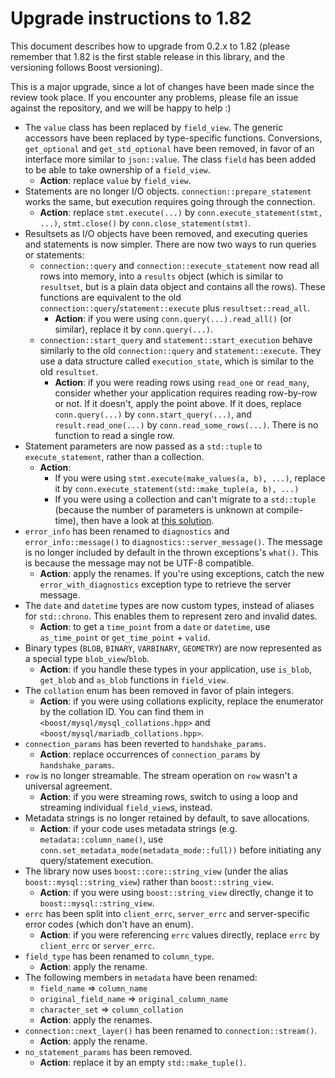 # Upgrade instructions to 1.82

This document describes how to upgrade from 0.2.x to 1.82 (please remember that 1.82 is the first stable release in this library, and the versioning follows Boost versioning).

This is a major upgrade, since a lot of changes have been made since the review took place. If you encounter any problems, please file an issue against the repository, and we will be happy to help :)

* The `value` class has been replaced by `field_view`. The generic accessors have been replaced by type-specific functions. Conversions, `get_optional` and `get_std_optional` have been removed, in favor of an interface more similar to `json::value`. The class `field` has been added to be able to take ownership of a `field_view`.
    * **Action**: replace `value` by `field_view`.
* Statements are no longer I/O objects. `connection::prepare_statement` works the same, but execution requires going through the connection. 
    * **Action**: replace `stmt.execute(...)` by `conn.execute_statement(stmt, ...)`,
      `stmt.close()` by `conn.close_statement(stmt)`.
* Resultsets as I/O objects have been removed, and executing queries and statements is now simpler. There are now two ways to run queries or statements:
    * `connection::query` and `connection::execute_statement` now read all rows into memory, into a `results` object (which is similar to `resultset`, but is a plain data object and contains all the rows). These functions are equivalent to the old `connection::query`/`statement::execute` plus `resultset::read_all`.
        * **Action**: if you were using `conn.query(...).read_all()` (or similar), replace it by `conn.query(...)`.
    * `connection::start_query` and `statement::start_execution` behave similarly to the old `connection::query` and `statement::execute`. They use a data structure called `execution_state`, which is similar to the old `resultset`.
        * **Action**: if you were reading rows using `read_one` or `read_many`, consider whether your application requires reading row-by-row or not. If it doesn't, apply the point above. If it does, replace `conn.query(...)` by `conn.start_query(...)`, and `result.read_one(...)` by `conn.read_some_rows(...)`. There is no function to read a single row.
* Statement parameters are now passed as a `std::tuple` to `execute_statement`, rather than a collection.
    * **Action**:
        * If you were using `stmt.execute(make_values(a, b), ...)`, replace it by `conn.execute_statement(std::make_tuple(a, b), ...)`
        * If you were using a collection and can't migrate to a `std::tuple` (because the number of parameters is unknown at compile-time), then have a look at [this solution](https://github.com/boostorg/mysql/issues/110).
* `error_info` has been renamed to `diagnostics` and `error_info::message()` to `diagnostics::server_message()`. The message is no longer included by default in the thrown exceptions's `what()`. This is because the message may not be UTF-8 compatible.
    * **Action**: apply the renames. If you're using exceptions, catch the new `error_with_diagnostics` exception type to retrieve the server message.
* The `date` and `datetime` types are now custom types, instead of aliases for `std::chrono`. This enables them to represent zero and invalid dates.
    * **Action**: to get a `time_point` from a `date` or `datetime`, use `as_time_point` or `get_time_point` + `valid`.
* Binary types (`BLOB`, `BINARY`, `VARBINARY`, `GEOMETRY`) are now represented as a special type `blob_view`/`blob`.
    * **Action**: if you handle these types in your application, use `is_blob`, `get_blob` and `as_blob` functions in `field_view`.
* The `collation` enum has been removed in favor of plain integers.
    * **Action**: if you were using collations explicity, replace the enumerator by the collation ID. You can find them in `<boost/mysql/mysql_collations.hpp>` and `<boost/mysql/mariadb_collations.hpp>`.
* `connection_params` has been reverted to `handshake_params`.
    * **Action**: replace occurrences of `connection_params` by `handshake_params`.
* `row` is no longer streamable. The stream operation on `row` wasn't a universal agreement.
    * **Action**: if you were streaming rows, switch to using a loop and streaming individual `field_view`s, instead.
* Metadata strings is no longer retained by default, to save allocations.
    * **Action**: if your code uses metadata strings (e.g. `metadata::column_name()`, use `conn.set_metadata_mode(metadata_mode::full))` before initiating any query/statement execution.
* The library now uses `boost::core::string_view` (under the alias `boost::mysql::string_view`) rather than `boost::string_view`.
    * **Action**: if you were using `boost::string_view` directly, change it to `boost::mysql::string_view`.
* `errc` has been split into `client_errc`, `server_errc` and server-specific error codes (which don't have an enum).
    * **Action**: if you were referencing `errc` values directly, replace `errc` by `client_errc` or `server_errc`.
* `field_type` has been renamed to `column_type`.
    * **Action**: apply the rename.
* The following members in `metadata` have been renamed:
    * `field_name` => `column_name`
    * `original_field_name` => `original_column_name`
    * `character_set` => `column_collation`
    * **Action**: apply the renames.
* `connection::next_layer()` has been renamed to `connection::stream()`.
    * **Action**: apply the rename.
* `no_statement_params` has been removed.
    * **Action**: replace it by an empty `std::make_tuple()`.
